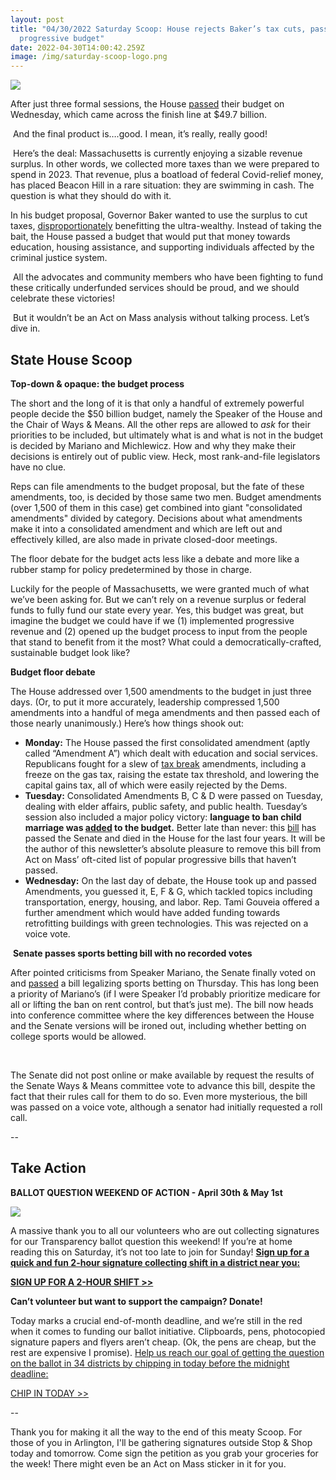```yaml
---
layout: post
title: "04/30/2022 Saturday Scoop: House rejects Baker’s tax cuts, passes
  progressive budget"
date: 2022-04-30T14:00:42.259Z
image: /img/saturday-scoop-logo.png
---
```

![](https://nvlupin.blob.core.windows.net/images/van/EA/EA007/1/90151/images/Saturday%20Scoop.png)

After just three formal sessions, the House [passed](https://click.everyaction.com/k/44755728/342977425/-96262390?event=event12&utm_medium=&nvep=ew0KICAiVGVuYW50VXJpIjogIm5ncHZhbjovL3Zhbi9FQS9FQTAwNy8xLzkwMTUxIiwNCiAgIkRpc3RyaWJ1dGlvblVuaXF1ZUlkIjogIjkyYTA2MTZhLTk4YzgtZWMxMS05OTdlLTI4MTg3OGI4M2Q4YSIsDQogICJFbWFpbEFkZHJlc3MiOiAibm1hMjNAYnUuZWR1Ig0KfQ%3D%3D&hmac=l4xDSEyjFufPZBSmxpVXL3WoBpcae6g85Mau8G-nRfo=&emci=816c72a4-fdc7-ec11-997e-281878b83d8a&emdi=92a0616a-98c8-ec11-997e-281878b83d8a&ceid=21506428) their budget on Wednesday, which came across the finish line at $49.7 billion.

 And the final product is….good. I mean, it’s really, really good!

 Here’s the deal: Massachusetts is currently enjoying a sizable revenue surplus. In other words, we collected more taxes than we were prepared to spend in 2023. That revenue, plus a boatload of federal Covid-relief money, has placed Beacon Hill in a rare situation: they are swimming in cash. The question is what they should do with it.

In his budget proposal, Governor Baker wanted to use the surplus to cut taxes, [disproportionately](https://click.everyaction.com/k/44755729/342977426/-1901774763?utm_medium=&nvep=ew0KICAiVGVuYW50VXJpIjogIm5ncHZhbjovL3Zhbi9FQS9FQTAwNy8xLzkwMTUxIiwNCiAgIkRpc3RyaWJ1dGlvblVuaXF1ZUlkIjogIjkyYTA2MTZhLTk4YzgtZWMxMS05OTdlLTI4MTg3OGI4M2Q4YSIsDQogICJFbWFpbEFkZHJlc3MiOiAibm1hMjNAYnUuZWR1Ig0KfQ%3D%3D&hmac=l4xDSEyjFufPZBSmxpVXL3WoBpcae6g85Mau8G-nRfo=&emci=816c72a4-fdc7-ec11-997e-281878b83d8a&emdi=92a0616a-98c8-ec11-997e-281878b83d8a&ceid=21506428) benefitting the ultra-wealthy. Instead of taking the bait, the House passed a budget that would put that money towards education, housing assistance, and supporting individuals affected by the criminal justice system.

 All the advocates and community members who have been fighting to fund these critically underfunded services should be proud, and we should celebrate these victories!

 But it wouldn’t be an Act on Mass analysis without talking process. Let’s dive in.

## **State House Scoop**

**Top-down & opaque: the budget process**

The short and the long of it is that only a handful of extremely powerful people decide the $50 billion budget, namely the Speaker of the House and the Chair of Ways & Means. All the other reps are allowed to *ask* for their priorities to be included, but ultimately what is and what is not in the budget is decided by Mariano and Michlewicz. How and why they make their decisions is entirely out of public view. Heck, most rank-and-file legislators have no clue. 

Reps can file amendments to the budget proposal, but the fate of these amendments, too, is decided by those same two men. Budget amendments (over 1,500 of them in this case) get combined into giant "consolidated amendments" divided by category. Decisions about what amendments make it into a consolidated amendment and which are left out and effectively killed, are also made in private closed-door meetings.

The floor debate for the budget acts less like a debate and more like a rubber stamp for policy predetermined by those in charge. 

Luckily for the people of Massachusetts, we were granted much of what we’ve been asking for. But we can’t rely on a revenue surplus or federal funds to fully fund our state every year. Yes, this budget was great, but imagine the budget we could have if we (1) implemented progressive revenue and (2) opened up the budget process to input from the people that stand to benefit from it the most? What could a democratically-crafted, sustainable budget look like?

**Budget floor debate**

The House addressed over 1,500 amendments to the budget in just three days. (Or, to put it more accurately, leadership compressed 1,500 amendments into a handful of mega amendments and then passed each of those nearly unanimously.) Here’s how things shook out:

* **Monday:** The House passed the first consolidated amendment (aptly called “Amendment A”) which dealt with education and social services. Republicans fought for a slew of [tax break](https://click.everyaction.com/k/44755730/342977427/-2125602782?utm_medium=&nvep=ew0KICAiVGVuYW50VXJpIjogIm5ncHZhbjovL3Zhbi9FQS9FQTAwNy8xLzkwMTUxIiwNCiAgIkRpc3RyaWJ1dGlvblVuaXF1ZUlkIjogIjkyYTA2MTZhLTk4YzgtZWMxMS05OTdlLTI4MTg3OGI4M2Q4YSIsDQogICJFbWFpbEFkZHJlc3MiOiAibm1hMjNAYnUuZWR1Ig0KfQ%3D%3D&hmac=l4xDSEyjFufPZBSmxpVXL3WoBpcae6g85Mau8G-nRfo=&emci=816c72a4-fdc7-ec11-997e-281878b83d8a&emdi=92a0616a-98c8-ec11-997e-281878b83d8a&ceid=21506428) amendments, including a freeze on the gas tax, raising the estate tax threshold, and lowering the capital gains tax, all of which were easily rejected by the Dems.
* **Tuesday:** Consolidated Amendments B, C & D were passed on Tuesday, dealing with elder affairs, public safety, and public health. Tuesday’s session also included a major policy victory: **language to ban child marriage was [added](https://click.everyaction.com/k/44755731/342977428/988226290?utm_medium=&nvep=ew0KICAiVGVuYW50VXJpIjogIm5ncHZhbjovL3Zhbi9FQS9FQTAwNy8xLzkwMTUxIiwNCiAgIkRpc3RyaWJ1dGlvblVuaXF1ZUlkIjogIjkyYTA2MTZhLTk4YzgtZWMxMS05OTdlLTI4MTg3OGI4M2Q4YSIsDQogICJFbWFpbEFkZHJlc3MiOiAibm1hMjNAYnUuZWR1Ig0KfQ%3D%3D&hmac=l4xDSEyjFufPZBSmxpVXL3WoBpcae6g85Mau8G-nRfo=&emci=816c72a4-fdc7-ec11-997e-281878b83d8a&emdi=92a0616a-98c8-ec11-997e-281878b83d8a&ceid=21506428) to the budget.** Better late than never: this [bill](https://click.everyaction.com/k/44755732/342977429/1508350234?utm_medium=&nvep=ew0KICAiVGVuYW50VXJpIjogIm5ncHZhbjovL3Zhbi9FQS9FQTAwNy8xLzkwMTUxIiwNCiAgIkRpc3RyaWJ1dGlvblVuaXF1ZUlkIjogIjkyYTA2MTZhLTk4YzgtZWMxMS05OTdlLTI4MTg3OGI4M2Q4YSIsDQogICJFbWFpbEFkZHJlc3MiOiAibm1hMjNAYnUuZWR1Ig0KfQ%3D%3D&hmac=l4xDSEyjFufPZBSmxpVXL3WoBpcae6g85Mau8G-nRfo=&emci=816c72a4-fdc7-ec11-997e-281878b83d8a&emdi=92a0616a-98c8-ec11-997e-281878b83d8a&ceid=21506428) has passed the Senate and died in the House for the last four years. It will be the author of this newsletter’s absolute pleasure to remove this bill from Act on Mass’ oft-cited list of popular progressive bills that haven’t passed. 
* **Wednesday:** On the last day of debate, the House took up and passed Amendments, you guessed it, E, F & G, which tackled topics including transportation, energy, housing, and labor. Rep. Tami Gouveia offered a further amendment which would have added funding towards retrofitting buildings with green technologies. This was rejected on a voice vote.

 **Senate passes sports betting bill with no recorded votes**

After pointed criticisms from Speaker Mariano, the Senate finally voted on and [passed](https://click.everyaction.com/k/44755733/342977430/-1584928454?utm_medium=&nvep=ew0KICAiVGVuYW50VXJpIjogIm5ncHZhbjovL3Zhbi9FQS9FQTAwNy8xLzkwMTUxIiwNCiAgIkRpc3RyaWJ1dGlvblVuaXF1ZUlkIjogIjkyYTA2MTZhLTk4YzgtZWMxMS05OTdlLTI4MTg3OGI4M2Q4YSIsDQogICJFbWFpbEFkZHJlc3MiOiAibm1hMjNAYnUuZWR1Ig0KfQ%3D%3D&hmac=l4xDSEyjFufPZBSmxpVXL3WoBpcae6g85Mau8G-nRfo=&emci=816c72a4-fdc7-ec11-997e-281878b83d8a&emdi=92a0616a-98c8-ec11-997e-281878b83d8a&ceid=21506428) a bill legalizing sports betting on Thursday. This has long been a priority of Mariano’s (if I were Speaker I’d probably prioritize medicare for all or lifting the ban on rent control, but that’s just me). The bill now heads into conference committee where the key differences between the House and the Senate versions will be ironed out, including whether betting on college sports would be allowed.

 

The Senate did not post online or make available by request the results of the Senate Ways & Means committee vote to advance this bill, despite the fact that their rules call for them to do so. Even more mysterious, the bill was passed on a voice vote, although a senator had initially requested a roll call. 

\--

## **Take Action**

**BALLOT QUESTION WEEKEND OF ACTION - April 30th & May 1st**

![](/img/logo_the-people-s-house-campaign.png)

A massive thank you to all our volunteers who are out collecting signatures for our Transparency ballot question this weekend! If you’re at home reading this on Saturday, it’s not too late to join for Sunday! **[Sign up for a quick and fun 2-hour signature collecting shift in a district near you:](https://click.everyaction.com/k/44755734/342977431/-319538033?usp=sf_link&utm_medium=&emci=2ce3df64-25b1-ec11-997e-281878b83d8a&emdi=ea000000-0000-0000-0000-000000000001&ceid=&&nvep=ew0KICAiVGVuYW50VXJpIjogIm5ncHZhbjovL3Zhbi9FQS9FQTAwNy8xLzkwMTUxIiwNCiAgIkRpc3RyaWJ1dGlvblVuaXF1ZUlkIjogIjkyYTA2MTZhLTk4YzgtZWMxMS05OTdlLTI4MTg3OGI4M2Q4YSIsDQogICJFbWFpbEFkZHJlc3MiOiAibm1hMjNAYnUuZWR1Ig0KfQ%3D%3D&hmac=l4xDSEyjFufPZBSmxpVXL3WoBpcae6g85Mau8G-nRfo=)**

**[SIGN UP FOR A 2-HOUR SHIFT >>](https://click.everyaction.com/k/44755735/342977432/-319538033?usp=sf_link&utm_medium=&emci=2ce3df64-25b1-ec11-997e-281878b83d8a&emdi=ea000000-0000-0000-0000-000000000001&ceid=&&nvep=ew0KICAiVGVuYW50VXJpIjogIm5ncHZhbjovL3Zhbi9FQS9FQTAwNy8xLzkwMTUxIiwNCiAgIkRpc3RyaWJ1dGlvblVuaXF1ZUlkIjogIjkyYTA2MTZhLTk4YzgtZWMxMS05OTdlLTI4MTg3OGI4M2Q4YSIsDQogICJFbWFpbEFkZHJlc3MiOiAibm1hMjNAYnUuZWR1Ig0KfQ%3D%3D&hmac=l4xDSEyjFufPZBSmxpVXL3WoBpcae6g85Mau8G-nRfo=)**

**Can’t volunteer but want to support the campaign? Donate!**

Today marks a crucial end-of-month deadline, and we’re still in the red when it comes to funding our ballot initiative. Clipboards, pens, photocopied signature papers and flyers aren’t cheap. (Ok, the pens are cheap, but the rest are expensive I promise). [Help us reach our goal of getting the question on the ballot in 34 districts by chipping in today before the midnight deadline:](https://secure.actblue.com/donate/aom2022-ballot?refcode=4.30.22&utm_medium=)

[CHIP IN TODAY >>](https://secure.actblue.com/donate/aom2022-ballot?refcode=4.30.22)

\--

Thank you for making it all the way to the end of this meaty Scoop. For those of you in Arlington, I'll be gathering signatures outside Stop & Shop today and tomorrow. Come sign the petition as you grab your groceries for the week! There might even be an Act on Mass sticker in it for you.
